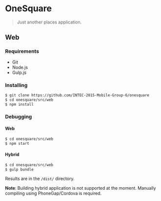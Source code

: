 # OneSquare

> Just another places application.

## Web

### Requirements

* Git
* Node.js
* Gulp.js

### Installing

```bash
$ git clone https://github.com/INTEC-2015-Mobile-Group-6/onesquare
$ cd onesquare/src/web
$ npm install
```

### Debugging

#### Web

```bash
$ cd onesquare/src/web
$ npm start
```

#### Hybrid

```bash
$ cd onesquare/src/web
$ gulp bundle
````

Results are in the `/dist/` directory.

**Note**: Building hybrid application is not supported at the moment. Manually compiling using PhoneGap/Cordova is required.
